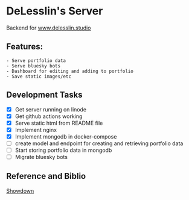 # DeLesslin's Server

Backend for www.delesslin.studio

## Features:

    - Serve portfolio data
    - Serve bluesky bots
    - Dashboard for editing and adding to portfolio
    - Save static images/etc

## Development Tasks

-   [x] Get server running on linode
-   [x] Get github actions working
-   [x] Serve static html from README file
-   [x] Implement nginx
-   [x] Implement mongodb in docker-compose
-   [ ] create model and endpoint for creating and retrieving portfolio data
-   [ ] Start storing portfolio data in mongodb
-   [ ] Migrate bluesky bots

## Reference and Biblio

[Showdown](https://github.com/showdownjs/showdown)
